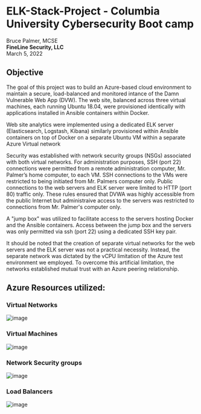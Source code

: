 # ELK-Stack-Project - Columbia University Cybersecurity Boot camp
Bruce Palmer, MCSE  
**FineLine Security, LLC**  
March 5, 2022


## Objective
The goal of this project was to build an Azure-based cloud environment to maintain a secure, load-balanced and monitored intance of the Damn Vulnerable Web App (DVW). The web site, balanced across three virtual machines, each running Ubuntu 18.04, were provisioned identically with applications installed in Ansible containers within Docker.

Web site analytics were implemented using a dedicated ELK server (Elasticsearch, Logstash, Kibana) similarly provisioned within Ansible containers on top of Docker on a separate Ubuntu VM within a separate Azure Virtual network 

Security was established with network security groups (NSGs) associated with both virtual networks.  For administration purposes, SSH (port 22) connections were permitted from a remote administration computer, Mr. Palmer’s home computer, to each VM.  SSH connections to the VMs were restricted to being initiated from Mr. Palmers computer only.  Public connections to the web servers and ELK server were limited to HTTP (port 80) traffic only.  These rules ensured that DVWA was highly accessible from the public Internet but administraive access to the servers was restricted to connections from Mr. Palmer's computer only.

A "jump box" was utilized to facilitate access to the servers hosting Docker and the Ansible containers.  Access between the jump box and the servers was only permitted via ssh (port 22) using a dedicated SSH key pair.

It should be noted that the creation of separate virtual networks for the web servers and the ELK server was not a practical necessity.  Instead, the separate network was dictated by the vCPU limitation of the Azure test environment we employed.  To overcome this artificial limitation, the networks established mutual trust with an Azure peering relationship.  

## Azure Resources utilized:

### Virtual Networks
![image](https://user-images.githubusercontent.com/90714558/158080167-fbedd09b-7e5a-4e37-984a-b0a01729af03.png)


### Virtual Machines
  ![image](https://user-images.githubusercontent.com/90714558/158079764-faa4a7c4-b95c-4c1b-93f4-30f5a199a0e2.png)

### Network Security groups
![image](https://user-images.githubusercontent.com/90714558/158079992-762eaba5-4097-4c48-98d3-0ffa4c087a88.png)



### Load Balancers
![image](https://user-images.githubusercontent.com/90714558/158080105-493fce90-fa28-4aae-830d-340008539d67.png)
